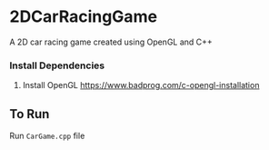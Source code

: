 # 2DCarRacingGame
A 2D car racing game created using OpenGL and C++

### Install Dependencies
1. Install OpenGL
https://www.badprog.com/c-opengl-installation

## To Run 
Run `CarGame.cpp` file

